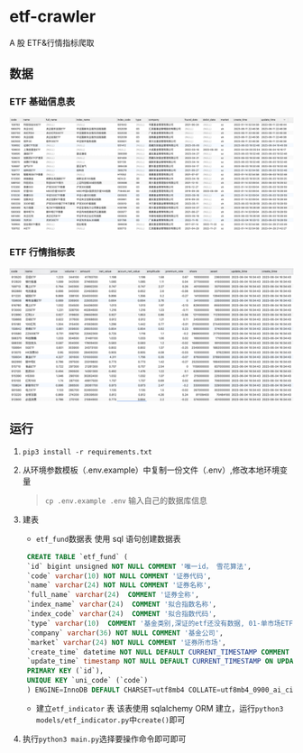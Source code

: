 # etf-crawler

A 股 ETF&amp;行情指标爬取

## 数据

### ETF 基础信息表

![etf_base](./screenshots/etf_base.jpg)

### ETF 行情指标表

![etf_base](./screenshots/etf_indicator.jpg)

## 运行

1. `pip3 install -r requirements.txt`

2. 从环境参数模板（.env.example）中复制一份文件（.env）,修改本地环境变量

   > `cp .env.example .env`
   > 输入自己的数据库信息

3. 建表

   - `etf_fund`数据表
     使用 sql 语句创建数据表

   ```sql
    CREATE TABLE `etf_fund` (
    `id` bigint unsigned NOT NULL COMMENT '唯一id， 雪花算法',
    `code` varchar(10) NOT NULL COMMENT '证券代码',
    `name` varchar(24) NOT NULL COMMENT '证券名称',
    `full_name` varchar(24)  COMMENT '证券全称',
    `index_name` varchar(24)  COMMENT '拟合指数名称',
    `index_code` varchar(24)  COMMENT '拟合指数代码',
    `type` varchar(10)  COMMENT '基金类别,深证的etf还没有数据, 01-单市场ETF, 03,08-跨市场ETF, 04-跨境ETF, 02-债券, 06-黄金ETF, 09-单市场科创板ETF, 31-跨市场科创板ETF',
    `company` varchar(36) NOT NULL COMMENT '基金公司',
    `market` varchar(24) NOT NULL COMMENT '证券所市场',
    `create_time` datetime NOT NULL DEFAULT CURRENT_TIMESTAMP COMMENT '创建时间',
    `update_time` timestamp NOT NULL DEFAULT CURRENT_TIMESTAMP ON UPDATE CURRENT_TIMESTAMP,
    PRIMARY KEY (`id`),
    UNIQUE KEY `uni_code` (`code`)
    ) ENGINE=InnoDB DEFAULT CHARSET=utf8mb4 COLLATE=utf8mb4_0900_ai_ci

   ```

   - 建立`etf_indicator` 表
     该表使用 sqlalchemy ORM 建立，运行`python3 models/etf_indicator.py`中`create()`即可

4. 执行`python3 main.py`选择要操作命令即可即可
